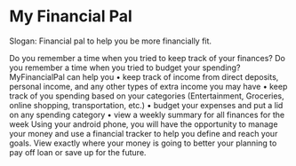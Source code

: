 # My Financial Pal

Slogan:  Financial pal to help you be more financially fit.

Do you remember a time when you tried to keep track of your finances? Do you remember a time when you tried to budget your spending? MyFinancialPal can help you
•	keep track of income from direct deposits, personal income, and any other types of extra income you may have
•	keep track of you spending based on your categories (Entertainment, Groceries, online shopping, transportation, etc.)
•	budget your expenses and put a lid on any spending category
•	view a weekly summary for all finances for the week
Using your android phone, you will have the opportunity to manage your money and use a financial tracker to help you define and reach your goals. View exactly where your money is going to better your planning to pay off loan or save up for the future.
